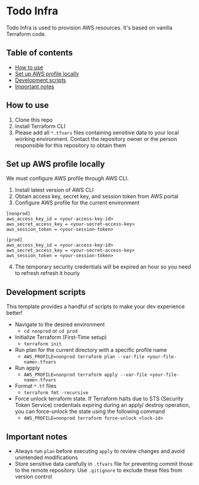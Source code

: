 # Todo Infra

Todo Infra is used to provision AWS resources. It's based on vanilla Terraform code.

## Table of contents

- [How to use](#how-to-use)
- [Set up AWS profile locally](#set-up-aws-profile-locally)
- [Development scripts](#development-scripts)
- [Important notes](#important-notes)

## How to use

1. Clone this repo
2. Install Terraform CLI
3. Please add all `*.tfvars` files containing sensitive data to your local working environment. Contact the repository owner or the person responsible for this repository to obtain them

## Set up AWS profile locally

We must configure AWS profile through AWS CLI.

1. Install latest version of AWS CLI
2. Obtain access key, secret key, and session token from AWS portal
3. Configure AWS profile for the current environment

```
[nonprod]
aws_access_key_id = <your-access-key-id>
aws_secret_access_key = <your-secret-access-key>
aws_session_token = <your-session-token>

[prod]
aws_access_key_id = <your-access-key-id>
aws_secret_access_key = <your-secret-access-key>
aws_session_token = <your-session-token>
```

4. The temporary security credentials will be expired an hour so you need to refresh refresh it hourly

## Development scripts

This template provides a handful of scripts to make your dev experience better!

- Navigate to the desired environment
  - `cd nonprod` or `cd prod`
- Initialize Terraform (First-Time setup)
  - `terraform init`
- Run plan for the current directory with a specific profile name
  - `AWS_PROFILE=nonprod terraform plan --var-file <your-file-name>.tfvars`
- Run apply
  - `AWS_PROFILE=nonprod terraform apply --var-file <your-file-name>.tfvars`
- Format `*.tf` files
  - `terraform fmt -recursive`
- Force unlock terraform state. If Terraform halts due to STS (Security Token Service) credentials expiring during an apply/ destroy operation, you can force-unlock the state using the following command
  - `AWS_PROFILE=nonprod terraform force-unlock <lock-id>`

## Important notes

- Always run `plan` before executing `apply` to review changes and avoid unintended modifications
- Store sensitive data carefully in `.tfvars` file for preventing commit those to the remote repository. Use `.gitignore` to exclude these files from version control
